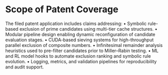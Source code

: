 # Scope of Patent Coverage

The filed patent application includes claims addressing:
• Symbolic rule-based exclusion of prime candidates using multi-tier cache structures.
• Modular pipeline design enabling dynamic reconfiguration of candidate evaluation stages.
• CUDA-based sieving systems for high-throughput parallel exclusion of composite numbers.
• Infinitesimal remainder analysis heuristics used to pre-filter candidates prior to Miller–Rabin testing.
• ML and RL model hooks to automate exclusion ranking and symbolic rule evolution.
• Logging, metrics, and validation pipelines for reproducibility and audit support.

